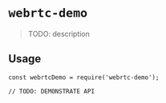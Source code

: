 # `webrtc-demo`

> TODO: description

## Usage

```
const webrtcDemo = require('webrtc-demo');

// TODO: DEMONSTRATE API
```

